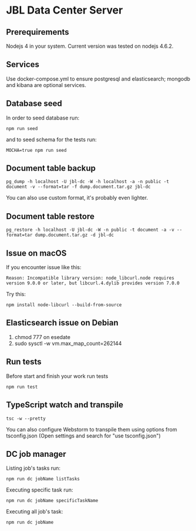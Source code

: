 # JBL Data Center Server

## Prerequirements
Nodejs 4 in your system. Current version was tested on nodejs 4.6.2. 

## Services
Use docker-compose.yml to ensure postgresql and elasticsearch; mongodb and kibana are optional services.

## Database seed
In order to seed database run:
```
npm run seed
``` 
and to seed schema for the tests run: 
```
MOCHA=true npm run seed
```

## Document table backup
```
pg_dump -h localhost -U jbl-dc -W -h localhost -a -n public -t document -v --format=tar -f dump.document.tar.gz jbl-dc
```
You can also use custom format, it's probably even lighter.

## Document table restore
```
pg_restore -h localhost -U jbl-dc -W -n public -t document -a -v --format=tar dump.document.tar.gz -d jbl-dc
```

## Issue on macOS

If you encounter issue like this:
```
Reason: Incompatible library version: node_libcurl.node requires version 9.0.0 or later, but libcurl.4.dylib provides version 7.0.0
```
Try this:
```
npm install node-libcurl --build-from-source
```

## Elasticsearch issue on Debian
1. chmod 777 on esedate
2. sudo sysctl -w vm.max_map_count=262144


## Run tests
Before start and finish your work run tests
```
npm run test

```

## TypeScript watch and transpile
```
tsc -w --pretty
```

You can also configure Webstorm to transpile them using options from tsconfig.json (Open settings and search for "use tsconfig.json")

## DC job manager
Listing job's tasks run:
```
npm run dc jobName listTasks
```

Executing specific task run:
```
npm run dc jobName specificTaskName
```

Executing all job's task:
```
npm run dc jobName
```
